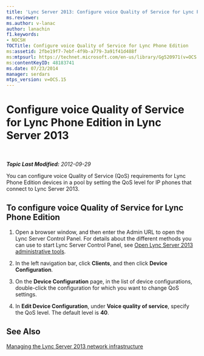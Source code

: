 ```yaml
---
title: 'Lync Server 2013: Configure voice Quality of Service for Lync Phone Edition'
ms.reviewer: 
ms.author: v-lanac
author: lanachin
f1.keywords:
- NOCSH
TOCTitle: Configure voice Quality of Service for Lync Phone Edition
ms:assetid: 2fbe19f7-7ebf-4f9b-a779-3a91f41d488f
ms:mtpsurl: https://technet.microsoft.com/en-us/library/Gg520971(v=OCS.15)
ms:contentKeyID: 48183741
ms.date: 07/23/2014
manager: serdars
mtps_version: v=OCS.15
---
```


<div data-xmlns="http://www.w3.org/1999/xhtml">

<div class="topic" data-xmlns="http://www.w3.org/1999/xhtml" data-msxsl="urn:schemas-microsoft-com:xslt" data-cs="https://msdn.microsoft.com/">

<div data-asp="https://msdn2.microsoft.com/asp">

# Configure voice Quality of Service for Lync Phone Edition in Lync Server 2013

</div>

<div id="mainSection">

<div id="mainBody">

<span> </span>

_**Topic Last Modified:** 2012-09-29_

You can configure voice Quality of Service (QoS) requirements for Lync Phone Edition devices in a pool by setting the QoS level for IP phones that connect to Lync Server 2013.

<div>

## To configure voice Quality of Service for Lync Phone Edition

1.  Open a browser window, and then enter the Admin URL to open the Lync Server Control Panel. For details about the different methods you can use to start Lync Server Control Panel, see [Open Lync Server 2013 administrative tools](lync-server-2013-open-lync-server-administrative-tools.md).

2.  In the left navigation bar, click **Clients**, and then click **Device Configuration**.

3.  On the **Device Configuration** page, in the list of device configurations, double-click the configuration for which you want to change QoS settings.

4.  In **Edit Device Configuration**, under **Voice quality of service**, specify the QoS level. The default level is **40**.

</div>

<div>

## See Also


[Managing the Lync Server 2013 network infrastructure](lync-server-2013-managing-the-lync-server-2013-network-infrastructure.md)  
  

</div>

</div>

<span> </span>

</div>

</div>

</div>

